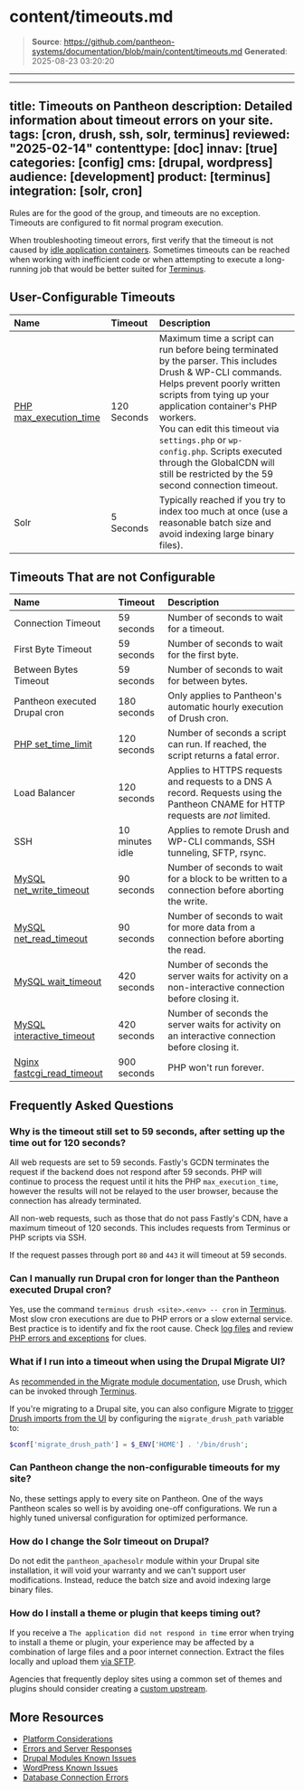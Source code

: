 # content/timeouts.md

> **Source**: https://github.com/pantheon-systems/documentation/blob/main/content/timeouts.md
> **Generated**: 2025-08-23 03:20:20

---

---
title: Timeouts on Pantheon
description: Detailed information about timeout errors on your site.
tags: [cron, drush, ssh, solr, terminus]
reviewed: "2025-02-14"
contenttype: [doc]
innav: [true]
categories: [config]
cms: [drupal, wordpress]
audience: [development]
product: [terminus]
integration: [solr, cron]
---

Rules are for the good of the group, and timeouts are no exception. Timeouts are configured to fit normal program execution. 

When troubleshooting timeout errors, first verify that the timeout is not caused by [idle application containers](/application-containers#idle-containers). Sometimes timeouts can be reached when working with inefficient code or when attempting to execute a long-running job that would be better suited for [Terminus](/terminus). 

## User-Configurable Timeouts

| Name              | Timeout   | Description |
|:----------------- |:--------- |:----------- |
| [PHP max_execution_time](https://secure.php.net/manual/en/info.configuration.php#ini.max-execution-time) | 120 Seconds | Maximum time a script can run before being terminated by the parser. This includes Drush & WP-CLI commands. Helps prevent poorly written scripts from tying up your application container's PHP workers. <br />  You can edit this timeout via `settings.php` or `wp-config.php`. Scripts executed through the GlobalCDN will still be restricted by the 59 second connection timeout. |
| Solr             | 5 Seconds  | Typically reached if you try to index too much at once (use a reasonable batch size and avoid indexing large binary files). |

## Timeouts That are not Configurable

| Name                                                                                                                         | Timeout     | Description |
|:---------------------------------------------------------------------------------------------------------------------------- |:----------- |:----------- |
| Connection Timeout                                                                                                           | 59 seconds  | Number of seconds to wait for a timeout. |
| First Byte Timeout                                                                                                           | 59 seconds  | Number of seconds to wait for the first byte. |
| Between Bytes Timeout                                                                                                        | 59 seconds  | Number of seconds to wait for between bytes. |
| Pantheon executed Drupal cron                                                                                                | 180 seconds | Only applies to Pantheon's automatic hourly execution of Drush cron. |
| [PHP set_time_limit](https://secure.php.net/manual/en/function.set-time-limit.php)                                           | 120 seconds | Number of seconds a script can run. If reached, the script returns a fatal error. |
| Load Balancer                                                                                                                | 120 seconds | Applies to HTTPS requests and requests to a DNS A record. Requests using the Pantheon CNAME for HTTP requests are *not* limited. |
| SSH                                                                                                                          | 10 minutes idle | Applies to remote Drush and WP-CLI commands, SSH tunneling, SFTP, rsync. |
| [MySQL net_write_timeout](https://dev.mysql.com/doc/refman/5.5/en/server-system-variables.html#sysvar_net_write_timeout)     | 90 seconds  | Number of seconds to wait for a block to be written to a connection before aborting the write. |
| [MySQL net_read_timeout](https://dev.mysql.com/doc/refman/5.5/en/server-system-variables.html#sysvar_net_read_timeout)       | 90 seconds  | Number of seconds to wait for more data from a connection before aborting the read. |
| [MySQL wait_timeout](https://dev.mysql.com/doc/refman/5.5/en/server-system-variables.html#sysvar_wait_timeout)               | 420 seconds | Number of seconds the server waits for activity on a non-interactive connection before closing it. |
| [MySQL interactive_timeout](https://dev.mysql.com/doc/refman/5.5/en/server-system-variables.html#sysvar_interactive_timeout) | 420 seconds | Number of seconds the server waits for activity on an interactive connection before closing it. |
| [Nginx fastcgi_read_timeout](https://nginx.org/en/docs/http/ngx_http_fastcgi_module.html#fastcgi_read_timeout)               | 900 seconds | PHP won't run forever. |

## Frequently Asked Questions

### Why is the timeout still set to 59 seconds, after setting up the time out for 120 seconds?

All web requests are set to 59 seconds. Fastly's GCDN terminates the request if the backend does not respond after 59 seconds. PHP will continue to process the request until it hits the PHP `max_execution_time`, however the results will not be relayed to the user browser, because the connection has already terminated.

All non-web requests, such as those that do not pass Fastly's CDN, have a maximum timeout of 120 seconds. This includes requests from Terminus or PHP scripts via SSH. 


<Alert title="Note" type="info">

If the request passes through port `80` and `443` it will timeout at 59 seconds. 

</Alert>

### Can I manually run Drupal cron for longer than the Pantheon executed Drupal cron?

Yes, use the command `terminus drush <site>.<env> -- cron` in [Terminus](/terminus). Most slow cron executions are due to PHP errors or a slow external service. Best practice is to identify and fix the root cause. Check [log files](/guides/logs-pantheon) and review [PHP errors and exceptions](/guides/php/php-errors) for clues.

### What if I run into a timeout when using the Drupal Migrate UI?

As [recommended in the Migrate module documentation](https://www.drupal.org/node/1806824), use Drush, which can be invoked through [Terminus](/terminus).

If you're migrating to a Drupal site, you can also configure Migrate to [trigger Drush imports from the UI](https://www.drupal.org/node/1958170) by configuring the `migrate_drush_path` variable to:

```php
$conf['migrate_drush_path'] = $_ENV['HOME'] . '/bin/drush';
```

### Can Pantheon change the non-configurable timeouts for my site?

No, these settings apply to every site on Pantheon. One of the ways Pantheon scales so well is by avoiding one-off configurations. We run a highly tuned universal configuration for optimized performance.

### How do I change the Solr timeout on Drupal?

Do not edit the `pantheon_apachesolr` module within your Drupal site installation, it will void your warranty and we can't support user modifications. Instead, reduce the batch size and avoid indexing large binary files.

### How do I install a theme or plugin that keeps timing out?

If you receive a `The application did not respond in time` error when trying to install a theme or plugin, your experience may be affected by a combination of large files and a poor internet connection. Extract the files locally and upload them [via SFTP](/guides/sftp/rsync-and-sftp).

Agencies that frequently deploy sites using a common set of themes and plugins should consider creating a [custom upstream](/guides/custom-upstream).

## More Resources

- [Platform Considerations](/guides/platform-considerations)
- [Errors and Server Responses](/guides/errors-and-server-responses)
- [Drupal Modules Known Issues](/modules-known-issues)
- [WordPress Known Issues](/wordpress-known-issues)
- [Database Connection Errors](/guides/mariadb-mysql/database-connection-errors)
